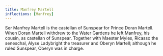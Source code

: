 ```yaml
---
title: Manfrey Martell
inflections: [Manfrey]
---
```


Ser Manfrey Martell is the castellan of Sunspear for Prince Doran Martell. When Doran Martell withdrew to the Water Gardens he left Manfrey, his cousin, as castellan of Sunspear. Together with Maester Myles, Ricasso the seneschal, Alyse Ladybright the treasurer and Oberyn Martell; although he ruled Sunspear, Oberyn was in charge. 


